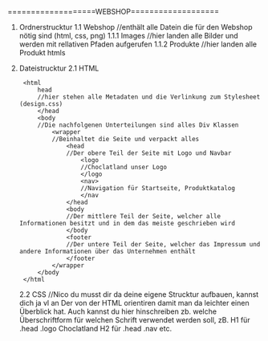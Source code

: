===================WEBSHOP===================

1. Ordnerstrucktur
    1.1 Webshop //enthält alle Datein die für den Webshop nötig sind (html, css, png)
        1.1.1 Images //hier landen alle Bilder und werden mit rellativen Pfaden aufgerufen
        1.1.2 Produkte //hier landen alle Produkt htmls

2. Dateistrucktur
    2.1 HTML
    
        <html
            head
            //hier stehen alle Metadaten und die Verlinkung zum Stylesheet (design.css)
            </head
            <body
            //Die nachfolgenen Unterteilungen sind alles Div Klassen
                <wrapper
                //Beinhaltet die Seite und verpackt alles
                    <head
                    //Der obere Teil der Seite mit Logo und Navbar
                        <logo
                        //Choclatland unser Logo
                        </logo
                        <nav>
                        //Navigation für Startseite, Produktkatalog
                        </nav
                    </head
                    <body
                    //Der mittlere Teil der Seite, welcher alle Informationen besitzt und in dem das meiste geschrieben wird
                    </body
                    <footer
                    //Der untere Teil der Seite, welcher das Impressum und andere Informationen über das Unternehmen enthält
                    </footer
                </wrapper
            </body
        </html

    2.2 CSS
        //Nico du musst dir da deine eigene Strucktur aufbauen, kannst dich ja vl an Der von der HTML orientiren damit man da leichter einen Überblick hat. Auch kannst du hier hinschreiben zb. welche Überschriftform für welchen Schrift verwendet werden soll, zB. H1 für .head .logo Choclatland
            H2 für .head .nav 
            etc.
            
        